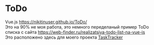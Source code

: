 # ToDo
Vue.js
https://nikitinuser.github.io/ToDo/
<br>
Это на 90% не моя работа, это немного переделаный пример ToDo списка с сайта https://web-finder.ru/realizatsiya-todo-list-na-vue-js
<br>
Это расположено здесь для моего проекта <a href="http://tasks-manager.ru" target="_blank">TaskTracker</a>
